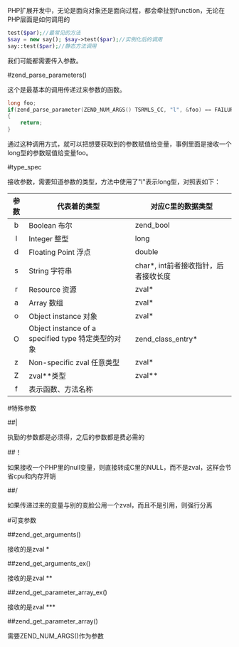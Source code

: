 PHP扩展开发中，无论是面向对象还是面向过程，都会牵扯到function，无论在PHP层面是如何调用的


```php
test($par);//最常见的方法
$say = new say(); $say->test($par);//实例化后的调用
say::test($par);//静态方法调用
```

我们可能都需要传入参数。

#zend_parse_parameters()

这个是最基本的调用传递过来参数的函数。

```c
long foo;
if(zend_parse_parameter(ZEND_NUM_ARGS() TSRMLS_CC, "l", &foo) == FAILURE)
{
	return;
}
```

通过这种调用方式，就可以把想要获取到的参数赋值给变量，事例里面是接收一个long型的参数赋值给变量foo。

#type_spec

接收参数，需要知道参数的类型，方法中使用了"l"表示long型，对照表如下：

|  参数  | 代表着的类型                                   | 对应C里的数据类型               |
| :--: | ---------------------------------------- | ----------------------- |
|  b   | Boolean 布尔                               | zend_bool               |
|  l   | Integer 整型                               | long                    |
|  d   | Floating Point 浮点                        | double                  |
|  s   | String 字符串                               | char*, int前者接收指针，后者接收长度 |
|  r   | Resource 资源                              | zval*                   |
|  a   | Array 数组                                 | zval*                   |
|  o   | Object instance 对象                       | zval*                   |
|  O   | Object instance of a specified type 特定类型的对象 | zend_class_entry*       |
|  z   | Non-specific zval 任意类型                   | zval*                   |
|  Z   | zval**类型                                 | zval**                  |
|  f   | 表示函数、方法名称                                |                         |

#特殊参数

##|

执勤的参数都是必须得，之后的参数都是费必需的

##！

如果接收一个PHP里的null变量，则直接转成C里的NULL，而不是zval，这样会节省cpu和内存开销

##/

如果传递过来的变量与别的变脸公用一个zval，而且不是引用，则强行分离

#可变参数

##zend_get_arguments()

接收的是zval *

##zend_get_arguments_ex()

接收的是zval ** 

##zend_get_parameter_array_ex()

接收的是zval ***

##zend_get_parameter_array()

需要ZEND_NUM_ARGS()作为参数
